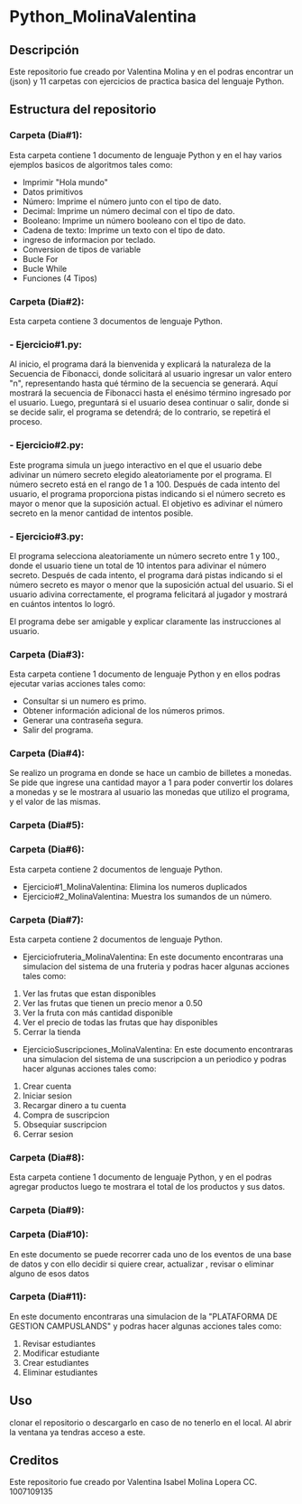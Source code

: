 # Python_MolinaValentina

## Descripción 
Este repositorio fue creado por Valentina Molina y en el podras encontrar un (json) y 11 carpetas con ejercicios de practica basica del lenguaje Python.

## Estructura del repositorio 

### Carpeta (Dia#1): 
Esta carpeta contiene 1 documento de lenguaje Python  y en el hay varios ejemplos basicos de algoritmos tales como:
* Imprimir "Hola mundo"
* Datos primitivos 
* Número: Imprime el número junto con el tipo de dato.
* Decimal: Imprime un número decimal con el tipo de dato.
* Booleano: Imprime un número booleano con el tipo de dato.
* Cadena de texto: Imprime un texto con el tipo de dato.
* ingreso de informacion por teclado.
* Conversion de tipos de variable
* Bucle For 
* Bucle While
* Funciones (4 Tipos)

### Carpeta (Dia#2):
Esta carpeta contiene 3 documentos de lenguaje Python.
### - Ejercicio#1.py:
 Al inicio, el programa dará la bienvenida y explicará la naturaleza de la Secuencia de Fibonacci, donde solicitará al usuario ingresar un valor entero "n", representando hasta qué término de la secuencia se generará. Aquí mostrará la secuencia de Fibonacci hasta el enésimo término ingresado por el usuario. Luego, preguntará si el usuario desea continuar o salir, donde si se decide salir, el programa se detendrá; de lo contrario, se repetirá el proceso.

### - Ejercicio#2.py: 
Este programa simula un juego interactivo en el que el usuario debe adivinar un número secreto elegido aleatoriamente por el programa. El número secreto está en el rango de 1 a 100. Después de cada intento del usuario, el programa proporciona pistas indicando si el número secreto es mayor o menor que la suposición actual. El objetivo es adivinar el número secreto en la menor cantidad de intentos posible.

### - Ejercicio#3.py: 
El programa selecciona aleatoriamente un número secreto entre 1 y 100., donde el usuario tiene un total de 10 intentos para adivinar el número secreto. Después de cada intento, el programa dará pistas indicando si el número secreto es mayor o menor que la suposición actual del usuario. Si el usuario adivina correctamente, el programa felicitará al jugador y mostrará en cuántos intentos lo logró.

El programa debe ser amigable y explicar claramente las instrucciones al usuario.

### Carpeta (Dia#3):
Esta carpeta contiene 1 documento de lenguaje Python y en ellos podras ejecutar varias acciones tales como:
* Consultar si un numero es primo.
* Obtener información adicional de los números primos.
* Generar una contraseña segura.
* Salir del programa.

### Carpeta (Dia#4):
Se realizo un programa en donde se hace un cambio de billetes a monedas.
Se pide que ingrese una cantidad mayor a 1 para poder convertir los dolares a monedas y se le mostrara al usuario las monedas que utilizo el programa, y el valor de las mismas.

### Carpeta (Dia#5):
### Carpeta (Dia#6):
Esta carpeta contiene 2 documentos de lenguaje Python.

* Ejercicio#1_MolinaValentina: Elimina los numeros duplicados
* Ejercicio#2_MolinaValentina: Muestra los sumandos de un número.

### Carpeta (Dia#7):
Esta carpeta contiene 2 documentos de lenguaje Python.

* Ejerciciofruteria_MolinaValentina:
En este documento encontraras una simulacion del sistema de una fruteria y podras hacer algunas acciones tales como:
1. Ver las frutas que estan disponibles
2. Ver las frutas que tienen un precio menor a 0.50
3. Ver la fruta con más cantidad disponible
4. Ver el precio de todas las frutas que hay disponibles
0. Cerrar la tienda

* EjercicioSuscripciones_MolinaValentina:
En este documento encontraras una simulacion del sistema de una suscripcion a un periodico y podras hacer algunas acciones tales como:

1. Crear cuenta
2. Iniciar sesion
3. Recargar dinero a tu cuenta
4. Compra de suscripcion
5. Obsequiar suscripcion 
0. Cerrar sesion


### Carpeta (Dia#8):
Esta carpeta contiene 1 documento de lenguaje Python, y en el podras agregar productos luego te mostrara el total de los productos y sus datos.

### Carpeta (Dia#9):
### Carpeta (Dia#10):
En este documento se puede recorrer cada uno de los eventos de una base de datos y con ello decidir si quiere crear, actualizar , revisar o eliminar alguno de esos datos
### Carpeta (Dia#11):
En este documento encontraras una simulacion de la "PLATAFORMA DE GESTION CAMPUSLANDS" y podras hacer algunas acciones tales como:
1. Revisar estudiantes
2. Modificar estudiante
3. Crear estudiantes
4. Eliminar estudiantes

## Uso
clonar el repositorio o descargarlo en caso de no tenerlo en el local.
Al abrir la ventana ya tendras acceso a este.

## Creditos
Este repositorio fue creado por Valentina Isabel Molina Lopera CC. 1007109135